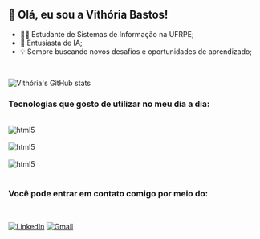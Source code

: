 ## 🙋 Olá, eu sou a Vithória Bastos!
* 👩‍🚀 Estudante de Sistemas de Informação na UFRPE;
* 🧠 Entusiasta de IA;
* 💡 Sempre buscando novos desafios e oportunidades de aprendizado;

<br/>

![Vithória's GitHub stats](https://github-readme-stats.vercel.app/api?username=vmila1\&rank_icon=github\&theme=synthwave)

### Tecnologias que gosto de utilizar no meu dia a dia:

<div style="display: inline_block"><br/>
    <img align="center" alt="html5" src="https://img.shields.io/badge/Python-14354C?style=for-the-badge&logo=python&logoColor=white" />
<div style="display: inline_block"><br/>
    <img align="center" alt="html5" src="https://img.shields.io/badge/Flutter-02569B?style=for-the-badge&logo=flutter&logoColor=white" />
<div style="display: inline_block"><br/>
    <img align="center" alt="html5" src="https://img.shields.io/badge/Dart-0175C2?style=for-the-badge&logo=dart&logoColor=white" />
</div>
<br/>

### Você pode entrar em contato comigo por meio do:
<br/>

[![LinkedIn](https://img.shields.io/badge/LinkedIn-0077B5?style=for-the-badge&logo=linkedin&logoColor=white)](https://www.linkedin.com/in/vithória-bastos-761b981b0/)
[![Gmail](https://img.shields.io/badge/Gmail-D14836?style=for-the-badge&logo=gmail&logoColor=white)](vithoriacamilasb@gmail.com)

